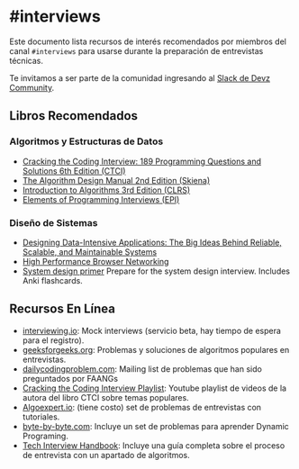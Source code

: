 # #interviews

Este documento lista recursos de interés recomendados por miembros del canal `#interviews` para usarse durante la preparación de entrevistas técnicas. 

Te invitamos a ser parte de la comunidad ingresando al [Slack de Devz Community](https://slack.devz.mx).

## Libros Recomendados

### Algoritmos y Estructuras de Datos
- [Cracking the Coding Interview: 189 Programming Questions and Solutions  6th Edition (CTCI)](http://www.crackingthecodinginterview.com/)
- [The Algorithm Design Manual 2nd Edition (Skiena)](http://www.algorist.com/)
- [Introduction to Algorithms 3rd Edition (CLRS)](https://mitpress.mit.edu/books/introduction-algorithms-third-edition)
- [Elements of Programming Interviews (EPI)](https://elementsofprogramminginterviews.com/)

### Diseño de Sistemas
- [Designing Data-Intensive Applications: The Big Ideas Behind Reliable, Scalable, and Maintainable Systems](https://dataintensive.net/)
- [High Performance Browser Networking](https://hpbn.co/)
- [System design primer](https://github.com/donnemartin/system-design-primer) Prepare for the system design interview. Includes Anki flashcards.

## Recursos En Línea

- [interviewing.io](https://interviewing.io/): Mock interviews (servicio beta, hay tiempo de espera para el registro).
- [geeksforgeeks.org](https://www.geeksforgeeks.org/): Problemas y soluciones de algoritmos populares en entrevistas.
- [dailycodingproblem.com](https://www.dailycodingproblem.com/): Mailing list de problemas que han sido preguntados por FAANGs
- [Cracking the Coding Interview Playlist](https://www.youtube.com/playlist?list=PLOuZYwbmgZWXvkghUyMLdI90IwxbNCiWK): Youtube playlist de videos de la autora del libro CTCI sobre temas populares.
- [Algoexpert.io](https://www.algoexpert.io/): (tiene costo) set de problemas de entrevistas con tutoriales.
- [byte-by-byte.com](https://www.byte-by-byte.com/blog/): Incluye un set de problemas para aprender Dynamic Programing.
- [Tech Interview Handbook](https://yangshun.github.io/tech-interview-handbook/): Incluye una guía completa sobre el proceso de entrevista con un apartado de algoritmos.
